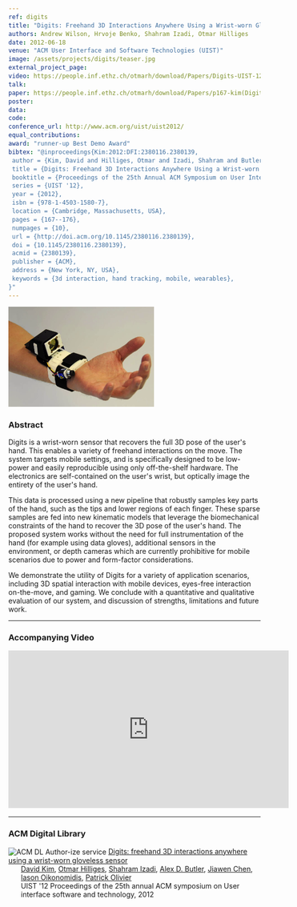 ```yaml
---
ref: digits
title: "Digits: Freehand 3D Interactions Anywhere Using a Wrist-worn Gloveless Sensor"
authors: Andrew Wilson, Hrvoje Benko, Shahram Izadi, Otmar Hilliges
date: 2012-06-18
venue: "ACM User Interface and Software Technologies (UIST)"
image: /assets/projects/digits/teaser.jpg
external_project_page: 
video: https://people.inf.ethz.ch/otmarh/download/Papers/Digits-UIST-12.mp4
talk: 
paper: https://people.inf.ethz.ch/otmarh/download/Papers/p167-kim(Digits).pdf
poster: 
data: 
code: 
conference_url: http://www.acm.org/uist/uist2012/
equal_contributions: 
award: "runner-up Best Demo Award"
bibtex: "@inproceedings{Kim:2012:DFI:2380116.2380139,
 author = {Kim, David and Hilliges, Otmar and Izadi, Shahram and Butler, Alex D. and Chen, Jiawen and Oikonomidis, Iason and Olivier, Patrick},
 title = {Digits: Freehand 3D Interactions Anywhere Using a Wrist-worn Gloveless Sensor},
 booktitle = {Proceedings of the 25th Annual ACM Symposium on User Interface Software and Technology},
 series = {UIST '12},
 year = {2012},
 isbn = {978-1-4503-1580-7},
 location = {Cambridge, Massachusetts, USA},
 pages = {167--176},
 numpages = {10},
 url = {http://doi.acm.org/10.1145/2380116.2380139},
 doi = {10.1145/2380116.2380139},
 acmid = {2380139},
 publisher = {ACM},
 address = {New York, NY, USA},
 keywords = {3d interaction, hand tracking, mobile, wearables},
}"
---
```


<img class="fullcol" src="/assets/projects/digits/teaser-large.png" alt="Teaser-Picture" />

<h3>Abstract</h3>
<p>Digits is a wrist-worn sensor that recovers the full 3D pose of the user's hand. This enables a variety of freehand interactions on the move. The system targets mobile settings, and is specifically designed to be low-power and easily reproducible using only off-the-shelf hardware. The electronics are self-contained on the user's wrist, but optically image the entirety of the user's hand.</p>
<p>This data is processed using a new pipeline that robustly samples key parts of the hand, such as the tips and lower regions of each finger. These sparse samples are fed into new kinematic models that leverage the biomechanical constraints of the hand to recover the 3D pose of the user's hand. The proposed system works without the need for full instrumentation of the hand (for example using data gloves), additional sensors in the environment, or depth cameras which are currently prohibitive for mobile scenarios due to power and form-factor considerations.</p>
<p>We demonstrate the utility of Digits for a variety of application scenarios, including 3D spatial interaction with mobile devices, eyes-free interaction on-the-move, and gaming. We conclude with a quantitative and qualitative evaluation of our system, and discussion of strengths, limitations and future work. </p>
    
<hr />  


<h3>Accompanying Video</h3>
<div class="video" align="center">
    <iframe width="560" height="315" src="http://player.vimeo.com/video/62173907" frameborder="0" allowfullscreen></iframe>
</div>   
<hr />
    
   
<h3>ACM Digital Library</h3>
<div class="acm_dl">
        <!-- ACM DL Article: Digits: freehand 3D interactions anywhere using a wrist-worn gloveless sensor -->
        <div class="acmdlitem" id="item2380139">
            <img src="http://dl.acm.org/images/oa.gif" alt="ACM DL Author-ize service" style="vertical-align: middle" />
            <a class="a-text-ext" target="_blank" href="http://dl.acm.org/authorize?6749704" title="Digits: freehand 3D interactions anywhere using a wrist-worn gloveless sensor">Digits: freehand 3D interactions anywhere using a wrist-worn gloveless sensor</a>
            <div style="margin-left: 25px">
                <a class="a-text-ext" target="_blank" href="http://dl.acm.org/author_page.cfm?id=81460641092">David Kim</a>, 
                <a class="a-text-ext" target="_blank" href="http://dl.acm.org/author_page.cfm?id=81309495440">Otmar Hilliges</a>, 
                <a class="a-text-ext" target="_blank" href="http://dl.acm.org/author_page.cfm?id=81328488768">Shahram Izadi</a>, 
                <a class="a-text-ext" target="_blank" href="http://dl.acm.org/author_page.cfm?id=81335488306">Alex D. Butler</a>, 
                <a class="a-text-ext" target="_blank" href="http://dl.acm.org/author_page.cfm?id=81504685095">Jiawen Chen</a>, 
                <a class="a-text-ext" target="_blank" href="http://dl.acm.org/author_page.cfm?id=81453659448">Iason Oikonomidis</a>, 
                <a class="a-text-ext" target="_blank" href="http://dl.acm.org/author_page.cfm?id=81100295667">Patrick Olivier</a>
                <br />UIST '12 Proceedings of the 25th annual ACM symposium on User interface software and technology,&nbsp;2012
            </div>
        </div>
</div>   